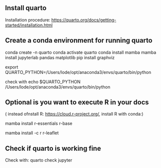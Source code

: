 ## Install quarto

Installation procedure: https://quarto.org/docs/getting-started/installation.html

## Create a conda environment for running quarto

conda create -n quarto
conda activate quarto
conda install mamba
mamba install jupyterlab pandas matplotlib
pip install graphviz

export QUARTO_PYTHON=/Users/lode/opt/anaconda3/envs/quarto/bin/python

check with echo $QUARTO_PYTHON                                              
/Users/lode/opt/anaconda3/envs/quarto/bin/python

## Optional is you want to execute R in your docs

( instead ofnstall R: https://cloud.r-project.org/, install R with conda:)

mamba install r-essentials r-base

mamba install -c r r-leaflet

## Check if quarto is working fine

Check with: quarto check jupyter